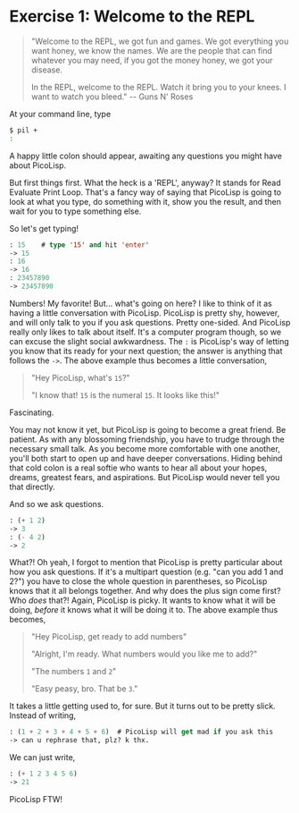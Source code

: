 # Exercise 1: Welcome to the REPL
> "Welcome to the REPL, we got fun and games. We got everything you want honey, we know the names. We are the people that can find whatever you may need, if you got the money honey, we got your disease.
>
> In the REPL, welcome to the REPL. Watch it bring you to your knees. I want to watch you bleed." 
> -- Guns N' Roses

At your command line, type
```bash
$ pil +
:
```
A happy little colon should appear, awaiting any questions you might have about PicoLisp.

But first things first. What the heck is a 'REPL', anyway? It stands for Read Evaluate Print Loop. That's a fancy way of saying that PicoLisp is going to look at what you type, do something with it, show you the result, and then wait for you to type something else.

So let's get typing!
```lisp
: 15    # type '15' and hit 'enter'
-> 15
: 16
-> 16
: 23457890
-> 23457890
```
Numbers! My favorite! But... what's going on here? I like to think of it as having a little conversation with PicoLisp. PicoLisp is pretty shy, however, and will only talk to you if you ask questions. Pretty one-sided. And PicoLisp really only likes to talk about itself. It's a computer program though, so we can excuse the slight social awkwardness. The `:` is PicoLisp's way of letting you know that its ready for your next question; the answer is anything that follows the `->`. The above example thus becomes a little conversation,

> "Hey PicoLisp, what's `15`?"
>
> "I know that! `15` is the numeral `15`. It looks like this!"

Fascinating.

You may not know it yet, but PicoLisp is going to become a great friend. Be patient. As with any blossoming friendship, you have to trudge through the necessary small talk. As you become more comfortable with one another, you'll both start to open up and have deeper conversations. Hiding behind that cold colon is a real softie who wants to hear all about your hopes, dreams, greatest fears, and aspirations. But PicoLisp would never tell you that directly.

And so we ask questions.
```lisp
: (+ 1 2)
-> 3
: (- 4 2)
-> 2
```
What?! Oh yeah, I forgot to mention that PicoLisp is pretty particular about how you ask questions. If it's a multipart question (e.g. "can you add 1 and 2?") you have to close the whole question in parentheses, so PicoLisp knows that it all belongs together. And why does the plus sign come first? Who *does* that?! Again, PicoLisp is picky. It wants to know what it will be doing, *before* it knows what it will be doing it to. The above example thus becomes,

> "Hey PicoLisp, get ready to add numbers"
>
> "Alright, I'm ready. What numbers would you like me to add?"
>
> "The numbers `1` and `2`"
>
> "Easy peasy, bro. That be `3`."

It takes a little getting used to, for sure. But it turns out to be pretty slick. Instead of writing,
```lisp
: (1 + 2 + 3 + 4 + 5 + 6)  # PicoLisp will get mad if you ask this
-> can u rephrase that, plz? k thx. 
```
We can just write,
```lisp
: (+ 1 2 3 4 5 6)
-> 21
```
PicoLisp FTW! 


